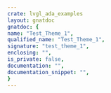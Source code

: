 ```yaml
---
crate: lvgl_ada_examples
layout: gnatdoc
gnatdoc: {
name: "Test_Theme_1",
qualified_name: "Test_Theme_1",
signature: "test_theme_1",
enclosing: "",
is_private: false,
documentation: "",
documentation_snippet: "",
}
---
```

